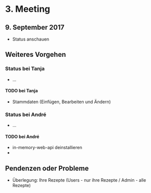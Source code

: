 # 3. Meeting

## 9. September 2017

- Status anschauen

## Weiteres Vorgehen

### Status bei Tanja

- ...

#### TODO bei Tanja

- Stammdaten (Einfügen, Bearbeiten und Ändern)

### Status bei André

- ...

#### TODO bei André

- in-memory-web-api deinstallieren
- 

## Pendenzen oder Probleme

- Überlegung: Ihre Rezepte (Users - nur ihre Rezepte / Admin - alle Rezepte)
